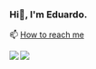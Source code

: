 ### Hi👋, I'm Eduardo.
📫 [How to reach me](mailto:edununes726@gmail.com)

<img align="left" src="https://github-readme-stats.vercel.app/api?username=eduardo-n&show_icons=true&hide_border=true&theme=github_dark" />

<img align="left" src="https://github-readme-stats.vercel.app/api/top-langs/?username=eduardo-n&show_icons=true&hide_border=true&theme=github_dark" />
